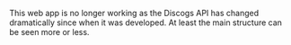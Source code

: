 This web app is no longer working as the Discogs API has changed dramatically since when it was developed. At least the main structure can be seen more or less.
